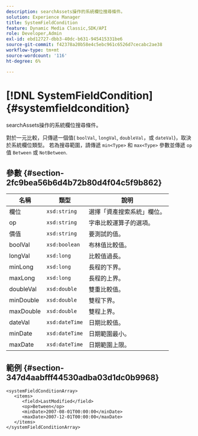 ```yaml
---
description: searchAssets操作的系統欄位搜尋條件。
solution: Experience Manager
title: SystemFieldCondition
feature: Dynamic Media Classic,SDK/API
role: Developer,Admin
exl-id: ebd12727-dbb3-40dc-b631-945415331be6
source-git-commit: f42378a20b58e4c5ebc961c6526d7cecabc2ae38
workflow-type: tm+mt
source-wordcount: '116'
ht-degree: 6%

---
```


# [!DNL SystemFieldCondition]{#systemfieldcondition}

searchAssets操作的系統欄位搜尋條件。

對於一元比較，只傳遞一個值( `boolVal`, `longVal`, `doubleVal`，或 `dateVal`)，取決於系統欄位類型。 若為搜尋範圍，請傳遞 `min<Type>` 和 `max<Type>` 參數並傳遞 `op` 值 `Between` 或 `NotBetween`.

## 參數 {#section-2fc9bea56b6d4b72b80d4f04c5f9b862}

| 名稱 | 類型 | 說明 |
|---|---|---|
| 欄位 | `xsd:string` | 選擇「資產搜索系統」欄位。 |
| op | `xsd:string` | 字串比較運算子的選項。 |
| 價值 | `xsd:string` | 要測試的值。 |
| boolVal | `xsd:boolean` | 布林值比較值。 |
| longVal | `xsd:long` | 比較值過長。 |
| minLong | `xsd:long` | 長程的下界。 |
| maxLong | `xsd:long` | 長程的上界。 |
| doubleVal | `xsd:double` | 雙重比較值。 |
| minDouble | `xsd:double` | 雙程下界。 |
| maxDouble | `xsd:double` | 雙程上界。 |
| dateVal | `xsd:dateTime` | 日期比較值。 |
| minDate | `xsd:dateTime` | 日期範圍最小。 |
| maxDate | `xsd:dateTime` | 日期範圍上限。 |

## 範例 {#section-347d4aabfff44530adba03d1dc0b9968}

```
<systemFieldConditionArray>
   <items>
      <field>LastModified</field>
      <op>Between</op>
      <minDate>2007-08-01T00:00:00</minDate>
      <maxDate>2007-12-01T00:00:00</maxDate>
   </items>
</systemFieldConditionArray>
```
